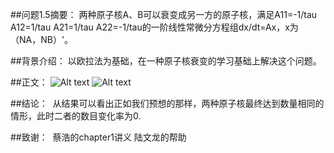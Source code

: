 ##问题1.5摘要：
  两种原子核A、B可以衰变成另一方的原子核，满足A11=-1/tau A12=1/tau A21=1/tau A22=-1/tau的一阶线性常微分方程组dx/dt=Ax，x为（NA，NB）'。
  
##背景介绍：
  以欧拉法为基础，在一种原子核衰变的学习基础上解决这个问题。

##正文：
  ![Alt text](https://github.com/woshishuishuishuishui/compuational_physics_N2014301020042/blob/master/QQ截图20161010001047.png)
  ![Alt text](https://github.com/woshishuishuishuishui/compuational_physics_N2014301020042/blob/master/QQ截图20161010001148.png)
  
  
##结论：
  从结果可以看出正如我们预想的那样，两种原子核最终达到数量相同的情形，此时二者的数目变化率为0.
  
##致谢：
  蔡浩的chapter1讲义 陆文龙的帮助
   
